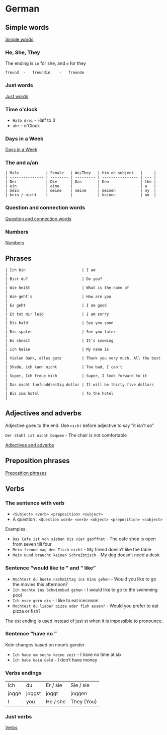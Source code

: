 # German

## Simple words

[Simple words](./words/simple_words.json)

### He, She, They
The ending is `in` for she, and `e` for they
```
freund  -   freundin    -   freunde
```

### Just words

[Just words](./words/just_words.json)

### Time o'clock

* `Halb drei` - Half to 3
* `uhr`       - o'Clock

### Days in a Week

[Days in a Week](./words/days_in_a_week.json)

### The and a/an

```
| Male            | Female   | We/They   | Him on subject   |     |
| --------------- | -------- | --------- | ---------------- | --- |
| Der             | Die      | Das       | Den              | the |
| ein             | eine     |           |                  | a   |
| mein            | meine    | meine     | meinen           | my  |
| kein / nicht    |          |           | keinen           | no  |
```

### Question and connection words

[Question and connection words](./words/question_and_connection_words.json)

### Numbers

[Numbers](./words/numbers.json)

## Phrases

```
| Ich bin                         | I am                              |
| Bist du?                        | Do you?                           |
| Wie heiSt                       | What is the name of               |
| Wie geht’s                      | How are you                       |
| Es geht                         | I am good                         |
| Et tut mir leid                 | I am sorry                        |
| Bis bald                        | See you soon                      |
| Bis spater                      | See you later                     |
| Es shneit                       | It’s snowing                      |
| Ich heise                       | My name is                        |
| Vielen Dank, alles gute         | Thank you very much, All the best |
| Shade, ich kann nicht           | Too bad, I can’t                  |
| Super, Ich freue mich           | Super, I look forward to it       |
| Das macht funfunddreiSig dollar | It will be thirty five dollars    |
| Bis zum hotel                   | To the hotel                      |
```

## Adjectives and adverbs

Adjective goes to the end.
Use `nicht` before adjective to say "it isn't so"

`Der Stuhl ist nicht bequem` - The chair is not comfortable

[Adjectives and adverbs](./words/adjectives_and_adverbs.json)

## Preposition phrases

[Preposition phrases](./words/preposition_phrases.json)

## Verbs

### The sentence with verb

* `<Subject> <verb> <preposition> <subject>`
* A question : `<Question word> <verb> <object> <preposition> <subject>`

Examples:
* `Das Cafe ist von sieben bis vier geoffnet` - The cafe shop is open from seven till four
* `Mein freund mag den Tisch nicht` - My friend doesn’t like the table
* `Mein Hund braucht keinen Schreibtisch` - My dog doesn’t need a desk

### Sentence “would like to <subject> <verb>” and “<verb> like”

* `Mochtest du huete nachmittag ins Kino gehen` - Would you like to go the movies this afternoon?
* `Ich mochte ins Schwimmbad gehen` - I would like to go to the swimming pool
* `Ich esse gern eis`  - I like to eat icecream
* `Mochtest du lieber pizza oder fish essen?` - Would you prefer to eat pizza or fish?

The est ending is used instead of just st when it is impossible to pronounce.

### Sentence “have no <subject>”
Kein changes based on noun’s gender
* `Ich habe um sechs keine zeit` - I have no time at six
* `Ich habe kein Geld` - I don’t have money

### Verbs endings

|       |        |          |            |
| ----- | ------ | -------- | ---------- |
| Ich   | du     | Er / sie | Sie / sie  |
| jogge | joggst | joggt    | joggen     |
| I     | you    | He / she | They (You) |

### Just verbs

[Verbs](./words/verbs.json)

